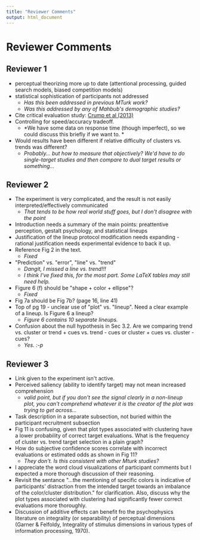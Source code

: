 ```yaml
---
title: "Reviewer Comments"
output: html_document
---
```


# Reviewer Comments

## Reviewer 1
- perceptual theorizing more up to date (attentional processing, guided search models, biased competition models)
- statistical sophistication of participants not addressed
    - *Has this been addressed in previous MTurk work?*
    - *Was this addressed by any of Mahbub's demographic studies?*
- Cite critical evaluation study: [Crump et al (2013)](http://journals.plos.org/plosone/article?id=10.1371/journal.pone.0057410)
- Controlling for speed/accuracy tradeoff. 
    - *We have some data on response time (though imperfect), so we could discuss this briefly if we want to. *
- Would results have been different if relative difficulty of clusters vs. trends was different?
    - *Probably... but how to measure that objectively? We'd have to do single-target studies and then compare to dual target results or something...*
    
## Reviewer 2
- The experiment is very complicated, and the result is not easily interpreted/effectively communicated
    - *That tends to be how real world stuff goes, but I don't disagree with the point*
- Introduction needs a summary of the main points: preattentive perception, gestalt psychology, and statistical lineups
- Justification of the lineup protocol modification needs expanding - rational justification needs experimental evidence to back it up.
- Reference Fig 2 in the text.
    - *Fixed*
- "Prediction" vs. "error", "line" vs. "trend"
    - *Dangit, I missed a line vs. trend!!!* 
    - *I think I've fixed this, for the most part. Some LaTeX tables may still need help.*
- Figure 6 (f) should be "shape + color + ellipse"?
    - *Fixed*
- Fig 7a should be Fig 7b? (page 16, line 41)
- Top of pg 19 - unclear use of "plot" vs. "lineup". Need a clear example of a lineup. Is Figure 6 a lineup?
    - *Figure 6 contains 10 separate lineups.*
- Confusion about the null hypothesis in Sec 3.2. Are we comparing trend vs. cluster or trend + cues vs. trend - cues or cluster + cues vs. cluster - cues? 
    - *Yes. :-p*
    
## Reviewer 3
- Link given to the experiment isn't active. 
- Perceived saliency (ability to identify target) may not mean increased comprehension
    - *valid point, but if you don't see the signal clearly in a non-lineup plot, you can't comprehend whatever it is the creator of the plot was trying to get across...*
- Task description in a separate subsection, not buried within the participant recruitment subsection
- Fig 11 is confusing, given that plot types associated with clustering have a lower probability of correct target evaluations. What is the frequency of cluster vs. trend target selection in a plain graph?
- How do subjective confidence scores correlate with incorrect evaluations or estimated odds as shown in Fig 11?
    - *They don't. Is this consistent with other Mturk studies?*
- I appreciate the word cloud visualizations of participant comments but I expected a more thorough discussion of their reasoning. 
- Revisit the sentance "...the mentioning of specific colors is indicative of participants' distraction from the intended target towards an imbalance of the color/cluster distribution." for clarification. Also, discuss why the plot types associated with clustering had significantly fewer correct evaluations more thoroughly.
- Discussion of additive effects can benefit fro the psychophysics literature on integrality (or separability) of perceptual dimensions (Garner & Felfoldy, Integrality of stimulus dimensions in various types of information processing, 1970). 